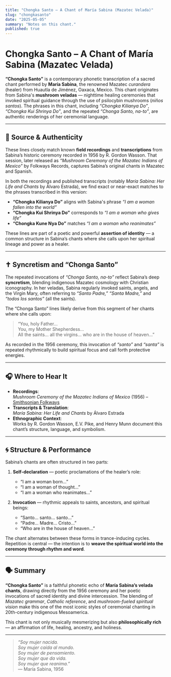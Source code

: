 ```yaml
---
title: "Chongka Santo – A Chant of María Sabina (Mazatec Velada)"
slug: "chongkasanto"
date: "2025-05-05"
summary: "Notes on this chant."
published: true
---
```

# Chongka Santo – A Chant of María Sabina (Mazatec Velada)

**“Chongka Santo”** is a contemporary phonetic transcription of a sacred chant performed by **María Sabina**, the renowned Mazatec *curandera* (healer) from Huautla de Jiménez, Oaxaca, Mexico. This chant originates from Sabina's **mushroom veladas** — nighttime healing ceremonies that invoked spiritual guidance through the use of psilocybin mushrooms (*niños santos*). The phrases in this chant, including _“Chongka Kilianya Do”_, _“Chongka Kui Shrinya Do”_, and the repeated _“Chonga Santo, na-to”_, are authentic renderings of her ceremonial language.

---

## 📜 Source & Authenticity

These lines closely match known **field recordings** and **transcriptions** from Sabina’s historic ceremony recorded in 1956 by R. Gordon Wasson. That session, later released as _“Mushroom Ceremony of the Mazatec Indians of Mexico”_ by Folkways Records, captures Sabina’s original chants in Mazatec and Spanish.

In both the recordings and published transcripts (notably *María Sabina: Her Life and Chants* by Álvaro Estrada), we find exact or near-exact matches to the phrases transcribed in this version:

- **“Chongka Kilianya Do”** aligns with Sabina's phrase _“I am a woman fallen into the world”_  
- **“Chongka Kui Shrinya Do”** corresponds to _“I am a woman who gives life”_  
- **“Chongka Kune Nya Do”** matches _“I am a woman who reanimates”_

These lines are part of a poetic and powerful **assertion of identity** — a common structure in Sabina’s chants where she calls upon her spiritual lineage and power as a healer.

---

## ✝ Syncretism and “Chonga Santo”

The repeated invocations of _“Chonga Santo, na-to”_ reflect Sabina’s deep **syncretism**, blending indigenous Mazatec cosmology with Christian iconography. In her veladas, Sabina regularly invoked saints, angels, and the Virgin Mary, often referring to _“Santo Padre,” “Santa Madre,”_ and _“todos los santos”_ (all the saints).

The “Chonga Santo” lines likely derive from this segment of her chants where she calls upon:

> “You, holy Father…  
> You, my Mother Shepherdess…  
> All the saints… all the virgins… who are in the house of heaven…”

As recorded in the 1956 ceremony, this invocation of _“santo”_ and _“santa”_ is repeated rhythmically to build spiritual focus and call forth protective energies.

---

## 🎧 Where to Hear It

- **Recordings**:  
  _Mushroom Ceremony of the Mazatec Indians of Mexico_ (1956) – [Smithsonian Folkways](https://folkways.si.edu)  
- **Transcripts & Translation**:  
  *María Sabina: Her Life and Chants* by Álvaro Estrada  
- **Ethnographic Context**:  
  Works by R. Gordon Wasson, E.V. Pike, and Henry Munn document this chant’s structure, language, and symbolism.

---

## 🌀 Structure & Performance

Sabina’s chants are often structured in two parts:

1. **Self-declaration** — poetic proclamations of the healer’s role:  
   - “I am a woman born…”  
   - “I am a woman of thought…”  
   - “I am a woman who reanimates…”

2. **Invocation** — rhythmic appeals to saints, ancestors, and spiritual beings:  
   - “Santo… santo… santo…”  
   - “Padre… Madre… Cristo…”  
   - “Who are in the house of heaven…”

The chant alternates between these forms in trance-inducing cycles. Repetition is central — the intention is to **weave the spiritual world into the ceremony through rhythm and word**.

---

## 🗣️ Summary

**“Chongka Santo”** is a faithful phonetic echo of **María Sabina’s velada chants**, drawing directly from the 1956 ceremony and her poetic invocations of sacred identity and divine intercession. The blending of *Mazatec grammar*, *Catholic reference*, and *mushroom-fueled spiritual vision* make this one of the most iconic styles of ceremonial chanting in 20th-century indigenous Mesoamerica.

This chant is not only musically mesmerizing but also **philosophically rich** — an affirmation of life, healing, ancestry, and holiness.

---

> _“Soy mujer nacida.  
> Soy mujer caída al mundo.  
> Soy mujer de pensamiento.  
> Soy mujer que da vida.  
> Soy mujer que reanima.”_  
> — María Sabina, 1956

